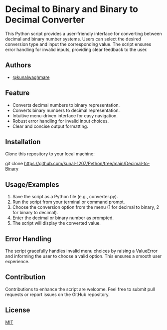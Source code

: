 # Decimal to Binary and Binary to Decimal Converter

This Python script provides a user-friendly interface for converting between decimal and binary number systems. Users can select the desired conversion type and input the corresponding value. The script ensures error handling for invalid inputs, providing clear feedback to the user.
## Authors

- [@kunalwaghmare](https://www.github.com/kunal-1207)


## Feature 

- Converts decimal numbers to binary representation.
- Converts binary numbers to decimal representation.
- Intuitive menu-driven interface for easy navigation.
- Robust error handling for invalid input choices.
- Clear and concise output formatting.
## Installation

Clone this repository to your local machine: 

git clone https://github.com/kunal-1207/Python/tree/main/Decimal-to-Binary

    
## Usage/Examples

1. Save the script as a Python file (e.g., converter.py).
2. Run the script from your terminal or command prompt.
3. Choose the conversion option from the menu (1 for decimal to binary, 2 for binary to decimal).
4. Enter the decimal or binary number as prompted.
5. The script will display the converted value.

## Error Handling 

The script gracefully handles invalid menu choices by raising a ValueError and informing the user to choose a valid option. This ensures a smooth user experience.

## Contribution

Contributions to enhance the script are welcome. Feel free to submit pull requests or report issues on the GitHub repository.


## License

[MIT](https://choosealicense.com/licenses/mit/)



